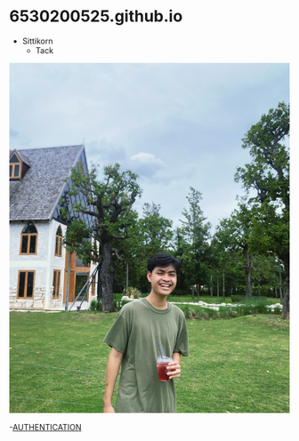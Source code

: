 # 6530200525.github.io

- Sittikorn
  - Tack
 
![41828649-2E02-4A1E-9CB0-8A390D9125AF](41828649-2E02-4A1E-9CB0-8A390D9125AF.jpeg)

-[AUTHENTICATION](authentication)
